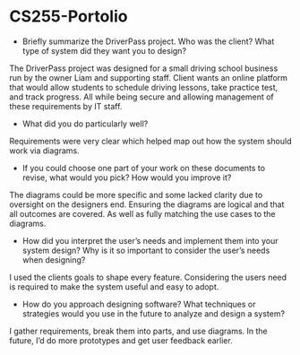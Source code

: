 # CS255-Portolio

- Briefly summarize the DriverPass project. Who was the client? What type of system did they want you to design?
  
The DriverPass project was designed for a small driving school business run by the owner Liam and supporting staff. Client wants an online platform that would allow students to schedule driving lessons, take practice test, and track progress. All while being secure and allowing management of these requirements by IT staff.

- What did you do particularly well?
  
Requirements were very clear which helped map out how the system should work via diagrams.

- If you could choose one part of your work on these documents to revise, what would you pick? How would you improve it?
  
The diagrams could be more specific and some lacked clarity due to oversight on the designers end. Ensuring the     diagrams are logical and that all outcomes are covered. As well as fully matching the use cases to the diagrams.

- How did you interpret the user’s needs and implement them into your system design? Why is it so important to consider    the user’s needs when designing?
  
I used the clients goals to shape every feature. Considering the users need is required to make the system useful and easy to adopt.

- How do you approach designing software? What techniques or strategies would you use in the future to analyze and         design a system?
  
I gather requirements, break them into parts, and use diagrams. In the future, I’d do more prototypes and get user feedback earlier.
